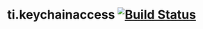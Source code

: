ti.keychainaccess [![Build Status](https://magnum.travis-ci.com/appcelerator-modules/ti.keychainaccess.svg?token=C6poLybMz9ERuFX5KZsz)](https://magnum.travis-ci.com/appcelerator-modules/ti.keychainaccess)
============
